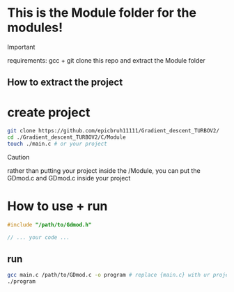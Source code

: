 # This is the Module folder for the modules!


> [!IMPORTANT]
> requirements: gcc + git clone this repo and extract the Module folder


## How to extract the project

# create project
```bash
git clone https://github.com/epicbruh11111/Gradient_descent_TURBOV2/
cd ./Gradient_descent_TURBOV2/C/Module
touch ./main.c # or your project
```

> [!CAUTION]
> rather than putting your project inside the /Module, you can put the GDmod.c and GDmod.c inside your project

# How to use + run

```c
#include "/path/to/Gdmod.h"

// ... your code ...
```

## run

```bash
gcc main.c /path/to/GDmod.c -o program # replace {main.c} with ur project
./program
```

